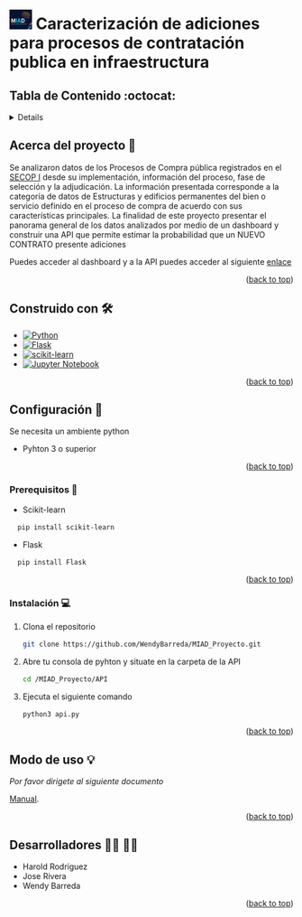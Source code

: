 # <img src="Images/logo.jpg" alt="Logo" width="40" height="35"> Caracterización de adiciones para procesos de contratación publica en infraestructura

<!-- TABLE OF CONTENTS -->
## Tabla de Contenido :octocat:
<details>
  <ol>
    <li>
      <a href="#acerca-del-proyecto-bookmark_tabs">Acerca del proyecto</a>
      <ul>
        <li><a href="#construido-con-hammer_and_wrench">Construido con</a></li>
      </ul>
    </li>
    <li>
      <a href="#configuración-wrench">Configuración</a>
      <ul>
        <li><a href="#prerequisitos-key">Prerequisitos</a></li>
        <li><a href="#instalación-computer">Instalación</a></li>
      </ul>
    </li>
    <li><a href="#modo-de-uso-bulb">Modo de Uso</a></li>
    <li><a href="#desarrolladores-man_technologist-woman_technologist">Desarrolladores</a></li>
  </ol>
</details>



<!-- ABOUT THE PROJECT -->
## Acerca del proyecto :bookmark_tabs:

Se analizaron datos de los Procesos de Compra pública registrados en el [SECOP I](https://www.datos.gov.co/Gastos-Gubernamentales/SECOP-I-Procesos-de-Compra-P-blica/f789-7hwg) desde su implementación, información del proceso, fase de selección y la adjudicación. La información presentada corresponde a la categoría de datos de Estructuras y edificios permanentes del bien o servicio definido en el proceso de compra de acuerdo con sus características principales.
La finalidad de este proyecto presentar el panorama general de los datos analizados por medio de un dashboard y construir una API que permite estimar la probabilidad que un NUEVO CONTRATO presente adiciones

Puedes acceder al dashboard y a la API puedes acceder al siguiente [enlace](https://lookerstudio.google.com/u/0/reporting/09c4c9c1-7389-4096-97a2-969ba6a47a55/page/p_77uk5sr35c)

<p align="right">(<a href="#tabla-de-contenido-octocat">back to top</a>)</p>

## Construido con :hammer_and_wrench:

* [![Python][Python]][Python-url]
* [![Flask][Flask]][Flask-url]
* [![scikit-learn][scikit-learn]][scikit-learn-url]
* [![Jupyter Notebook][Jupyter Notebook]][Jupyter Notebook-url]

<p align="right">(<a href="#tabla-de-contenido-octocat">back to top</a>)</p>

<!-- GETTING STARTED -->
## Configuración :wrench:

Se necesita un ambiente python
* Pyhton 3 o superior

<p align="right">(<a href="#tabla-de-contenido-octocat">back to top</a>)</p>

### Prerequisitos :key:
* Scikit-learn

```sh
  pip install scikit-learn
  ```
* Flask

```sh
  pip install Flask
  ```

<p align="right">(<a href="#tabla-de-contenido-octocat">back to top</a>)</p>

### Instalación :computer:

1. Clona el repositorio
   ```sh
   git clone https://github.com/WendyBarreda/MIAD_Proyecto.git
   ```
2. Abre tu consola de pyhton y situate en la carpeta de la API
   ```sh
   cd /MIAD_Proyecto/API
   ```
3. Ejecuta el siguiente comando
   ```py
   python3 api.py
   ```

<p align="right">(<a href="#tabla-de-contenido-octocat">back to top</a>)</p>

<!-- USAGE EXAMPLES -->
## Modo de uso :bulb:

_Por favor dirigete al siguiente documento_

<p><a href="https://github.com/WendyBarreda/MIAD_Proyecto/blob/main/manual.pdf">Manual</a>.</p>

<p align="right">(<a href="#tabla-de-contenido-octocat">back to top</a>)</p>

<!-- CONTACT -->
## Desarrolladores :man_technologist: :woman_technologist:
* Harold Rodríguez
* Jose Rivera
* Wendy Barreda

<p align="right">(<a href="#tabla-de-contenido-octocat">back to top</a>)</p>

<!-- MARKDOWN LINKS & IMAGES -->

[Python]: https://img.shields.io/badge/python-3670A0?style=for-the-badge&logo=python&logoColor=ffdd54
[Python-url]: https://www.python.org/
[Flask]: https://img.shields.io/badge/flask-%23000.svg?style=for-the-badge&logo=flask&logoColor=white
[Flask-url]: https://flask.palletsprojects.com/en/2.3.x/
[scikit-learn]: https://img.shields.io/badge/scikit--learn-%23F7931E.svg?style=for-the-badge&logo=scikit-learn&logoColor=white
[scikit-learn-url]: https://scikit-learn.org/stable/
[Jupyter Notebook]: https://img.shields.io/badge/jupyter-%23FA0F00.svg?style=for-the-badge&logo=jupyter&logoColor=white
[Jupyter Notebook-url]: https://jupyter.org/

